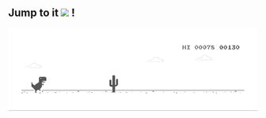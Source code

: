 ## Jump to it <img src="https://media4.giphy.com/media/v1.Y2lkPTc5MGI3NjExeXljeDl2bDRhbTVxbDdkb2dhaXE4Z2hiMDJ6NXo0dzRxeTFwbTloeSZlcD12MV9pbnRlcm5hbF9naWZfYnlfaWQmY3Q9Zw/THD7thMQZoOYoyZ3EK/giphy.gif" width="30"> !

<img src="dino.gif" alt="Hello world">

<!--
**ranranrunforit/ranranrunforit** is a ✨ _special_ ✨ repository because its `README.md` (this file) appears on your GitHub profile.

Here are some ideas to get you started:

- 🔭 I’m currently working on ...
- 🌱 I’m currently learning ...
- 👯 I’m looking to collaborate on ...
- 🤔 I’m looking for help with ...
- 💬 Ask me about ...
- 📫 How to reach me: ...
- 😄 Pronouns: ...
- ⚡ Fun fact: ...
-->
